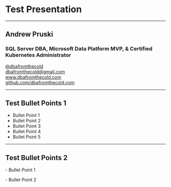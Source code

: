 # Test Presentation

---

## Andrew Pruski

### SQL Server DBA, Microsoft Data Platform MVP, & Certified Kubernetes Administrator
<!-- .slide: style="text-align: left;"> -->
<i class="fab fa-twitter"></i><a href="https://twitter.com/dbafromthecold">  @dbafromthecold</a><br>
<i class="fas fa-envelope"></i>  dbafromthecold@gmail.com<br>
<i class="fab fa-wordpress"></i>  www.dbafromthecold.com<br>
<i class="fab fa-github"></i><a href="https://github.com/dbafromthecold">  github.com/dbafromthecold.com</a>

---

## Test Bullet Points 1

- Bullet Point 1
- Bullet Point 2
- Bullet Point 3
- Bullet Point 4
- Bullet Point 5

---

## Test Bullet Points 2

<p class="fragment">- Bullet Point 1</p>
<p class="fragment">- Bullet Point 2</p>
